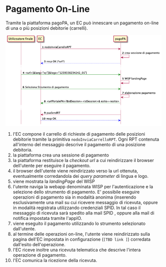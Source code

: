Pagamento On-Line
=================

Tramite la piattaforma pagoPA, un EC può innescare un pagamento on-line di una o più posizioni debitorie (carrelli).

![pagamento on line](../diagrams/sd_pagamento_online.png)

1. l'EC compone il carrello di richieste di pagamento delle posizioni debitorie tramite la primitiva `nodoInviaCarrelloRPT`. Ogni RPT contenuta all'interno del messaggio descrive il pagamento di una posizione debitoria.
2. la piattaforma crea una sessione di pagamento
3. la piattaforma restituisce la _checkout url_ a cui reindirizzare il browser dell'utente per eseguire il pagamento.
4. il browser dell'utente viene reindirizzato verso la url ottenuta, eventualmente corredandola dei _query parameter_ di lingua e logo.
5. viene mostrata la _landingPage_ del WISP
6. l'utente naviga la webapp denominata WISP per l'autenticazione e la selezione dello strumento di pagamento. E' possibile eseguire operazioni di pagamento sia in modalità anonima (inserendo esclusivamente una mail su cui ricevere messaggio di ricevuta, oppure in modalità registrata utilizzando credenziali SPID. In tal caso il messaggio di ricevuta sarà spedito alla mail SPID , oppure alla mail di notifica impostata tramite l'appIO.
7. viene eseguito il pagamento utilizzando lo strumento selezionato dall'utente.
8. al termine delle operazioni on-line, l'utente viene reindirizzato sulla pagina dell'EC impostata in configurazione (`[TBD link ]`) corredata dall'esito dell'operazione.
9. l'EC riceve inoltre una ricevuta telematica che descrive l'intera operazione di pagamento.
10. l'EC comunica la ricezione della ricevuta.
